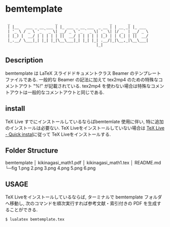 # bemtemplate
```
 _                    _                       _       _
 | |__   ___ _ __ ___ | |_ ___ _ __ ___  _ __ | | __ _| |_ ___
 | '_ \ / _ \ '_ ` _ \| __/ _ \ '_ ` _ \| '_ \| |/ _` | __/ _ \
 | |_) |  __/ | | | | | ||  __/ | | | | | |_) | | (_| | ||  __/
 |_.__/ \___|_| |_| |_|\__\___|_| |_| |_| .__/|_|\__,_|\__\___|
                                        |_|
```
## Description
bemtemplate は LaTeX スライドドキュメントクラス Beamer のテンプレートファイルである. 一般的な Beamer の記法に加えて tex2mp4 のための特殊なコメントアウト "%!" が記載されている. tex2mp4 を使わない場合は特殊なコメントアウトは一般的なコメントアウトと同じである.

## install
TeX Live すでにインストールしているならばbemtemlate 使用に伴い, 特に追加のインストールは必要ない. TeX Liveをインストールしていない場合は
[TeX Live - Quick instal](https://tug.or/texlive/quickinstall.html)に従って TeX Liveをインストールする.

## Folder Structure
bemtemplate
│  kikinagasi_math1.pdf
│  kikinagasi_math1.tex
│  README.md
└─fig
        1.png
        2.png
        3.png
        4.png
        5.png
        6.png

## USAGE
TeX Liveをインストールしているならば, ターミナルで bemtemplate フォルダへ移動し,
次のコマンドを順次実行すれば参考文献・索引付きの PDF を生成することができる.
```
$ lualatex bemtemplate.tex
```